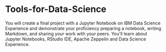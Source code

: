 # Tools-for-Data-Science
You will create a final project with a Jupyter Notebook on IBM Data Science Experience and demonstrate your proficiency preparing a notebook, writing Markdown, and sharing your work with your peers. You'll learn about Jupyter Notebooks, RStudio IDE, Apache Zeppelin and Data Science Experience.
